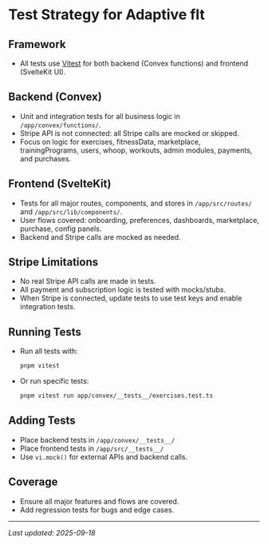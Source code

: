 # Test Strategy for Adaptive fIt

## Framework

- All tests use [Vitest](https://vitest.dev/) for both backend (Convex functions) and frontend (SvelteKit UI).

## Backend (Convex)

- Unit and integration tests for all business logic in `/app/convex/functions/`.
- Stripe API is not connected: all Stripe calls are mocked or skipped.
- Focus on logic for exercises, fitnessData, marketplace, trainingPrograms, users, whoop, workouts, admin modules, payments, and purchases.

## Frontend (SvelteKit)

- Tests for all major routes, components, and stores in `/app/src/routes/` and `/app/src/lib/components/`.
- User flows covered: onboarding, preferences, dashboards, marketplace, purchase, config panels.
- Backend and Stripe calls are mocked as needed.

## Stripe Limitations

- No real Stripe API calls are made in tests.
- All payment and subscription logic is tested with mocks/stubs.
- When Stripe is connected, update tests to use test keys and enable integration tests.

## Running Tests

- Run all tests with:
  ```sh
  pnpm vitest
  ```
- Or run specific tests:
  ```sh
  pnpm vitest run app/convex/__tests__/exercises.test.ts
  ```

## Adding Tests

- Place backend tests in `/app/convex/__tests__/`
- Place frontend tests in `/app/src/__tests__/`
- Use `vi.mock()` for external APIs and backend calls.

## Coverage

- Ensure all major features and flows are covered.
- Add regression tests for bugs and edge cases.

---

_Last updated: 2025-09-18_
